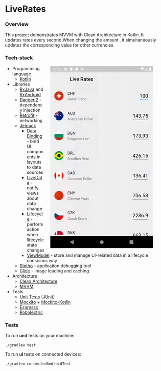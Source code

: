 # LiveRates


### Overview

This project demonstrates MVVM with Clean Architecture in Kotlin. It updates rates every second.When changing the amount , it simultaneously updates the corresponding value for other currencies.

### Tech-stack

<img src="extras/demo.gif" width="336" align="right" hspace="20">

* Programming language
    * [Kotlin](https://kotlinlang.org/) 
* Libraries   
    * [RxJava](https://github.com/ReactiveX/RxJava) and [RxAndroid](https://github.com/ReactiveX/RxAndroid)
    * [Dagger 2](http://google.github.io/dagger/) - dependency injection
    * [Retrofit](https://square.github.io/retrofit/) - networking
    * [Jetpack](https://developer.android.com/jetpack)
        * [Data Binding](https://developer.android.com/topic/libraries/data-binding/) - bind UI components in layouts to data sources 
        * [LiveData](https://developer.android.com/topic/libraries/architecture/livedata) - notify views about data change
        * [Lifecycle](https://developer.android.com/topic/libraries/architecture/lifecycle) - perform action when lifecycle state changes
        * [ViewModel](https://developer.android.com/topic/libraries/architecture/viewmodel) - store and manage UI-related data in a lifecycle conscious way
    * [Stetho](http://facebook.github.io/stetho/) - application debugging tool
    * [Glide](https://github.com/bumptech/glide) - image loading and caching
* Architecture
    * [Clean Architecture](https://proandroiddev.com/kotlin-clean-architecture-1ad42fcd97fa) 
    * [MVVM](https://www.raywenderlich.com/636803-mvvm-and-databinding-android-design-patterns)
* Tests
    * [Unit Tests](https://en.wikipedia.org/wiki/Unit_testing) ([JUnit](https://junit.org/junit4/))
    * [Mockito](https://github.com/mockito/mockito) + [Mockito-Kotlin](https://github.com/nhaarman/mockito-kotlin)
    * [Espresso](https://developer.android.com/training/testing/espresso)
    * [Robolectric](http://robolectric.org/)

### Tests

To run **unit** tests on your machine:

``` 
./gradlew test
``` 

To run **ui** tests on connected devices:

``` 
./gradlew connectedAndroidTest
``` 